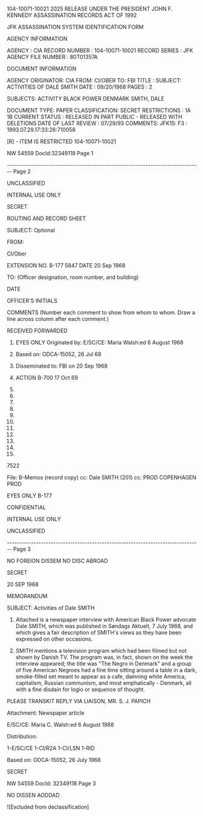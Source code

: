 104-10071-10021 2025 RELEASE UNDER THE PRESIDENT JOHN F. KENNEDY ASSASSINATION RECORDS ACT OF 1992

JFK ASSASSINATION SYSTEM
IDENTIFICATION FORM

AGENCY INFORMATION

AGENCY : CIA
RECORD NUMBER : 104-10071-10021
RECORD SERIES : JFK
AGENCY FILE NUMBER : 80T01357A

DOCUMENT INFORMATION

AGENCY ORIGINATOR: CIA
FROM: CI/OBER
TO: FBI
TITLE : SUBJECT: ACTIVITIES OF DALE SMITH
DATE : 09/20/1968
PAGES : 2

SUBJECTS: ACTIVITY
BLACK POWER
DENMARK
SMITH, DALE

DOCUMENT TYPE: PAPER
CLASSIFICATION: SECRET
RESTRICTIONS : 1A 1B
CURRENT STATUS : RELEASED IN PART PUBLIC - RELEASED WITH DELETIONS
DATE OF LAST REVIEW : 07/29/93
COMMENTS: JFK15: F3 : 1993.07.29.17:33:26:710058

[R] - ITEM IS RESTRICTED 104-10071-10021

NW 54559 DocId:32349118 Page 1


-------------------------------------------------------------------------------- Page 2

UNCLASSIFIED

INTERNAL
USE ONLY

SECRET

ROUTING AND RECORD SHEET

SUBJECT: Optional

FROM:

CI/Ober

EXTENSION NO.
B-177
5847
DATE
20 Sep 1968

TO: (Officer designation, room number, and building)

DATE

OFFICER'S INITIALS

COMMENTS (Number each comment to show from whom to whom. Draw a line across column after each comment.)

RECEIVED FORWARDED

1. EYES ONLY
   Originated by: E/SC/CE:
   Maria Walsh:ed
   6 August 1968

2. Based on: ODCA-15052, 26 Jul 68

3. Disseminated to: FBI on
   20 Sep 1968

4. ACTION
   B-700
   17 Oct 69

5. 
6. 
7. 
8. 
9. 
10. 
11. 
12. 
13. 
14. 
15. 
7522

File: B-Memos (record copy)
cc: Dale SMITH (201)
cc: PROD COPENHAGEN
PROD

EYES ONLY B-177

CONFIDENTIAL

INTERNAL
USE ONLY

UNCLASSIFIED


-------------------------------------------------------------------------------- Page 3

NO FOREION DISSEM NO DISC ABROAD

SECRET

20 SEP 1968

MEMORANDUM

SUBJECT: Activities of Dale SMITH

1. Attached is a newspaper interview with American Black Power advocate Dale SMITH, which was published in Søndags Aktuelt, 7 July 1968, and which gives a fair description of SMITH's views as they have been expressed on other occasions.

2. SMITH mentions a television program which had been filmed but not shown by Danish TV. The program was, in fact, shown on the week the interview appeared; the title was "The Negro in Denmark" and a group of five American Negroes had a fine time sitting around a table in a dark, smoke-filled set meant to appear as a cafe, damning white America, capitalism, Russian communism, and most emphatically - Denmark, all with a fine disdain for logio or sequence of thought.

PLEASE TRANSKIT REPLY VIA LIAISON, MR. S. J. PAPICH

Attachment:
Newspaper article

E/SC/CE: Maria C. Walsh:ed 6 August 1968

Distribution:

1-E/SC/CE
1-CI/R2A
1-CI/LSN
1-RID

Based on: ODCA-15052, 26 July 1968

SECRET

NW 54559 DocId: 32349118 Page 3

NO DISSEN AODDAD

![Excluded from declassification]
